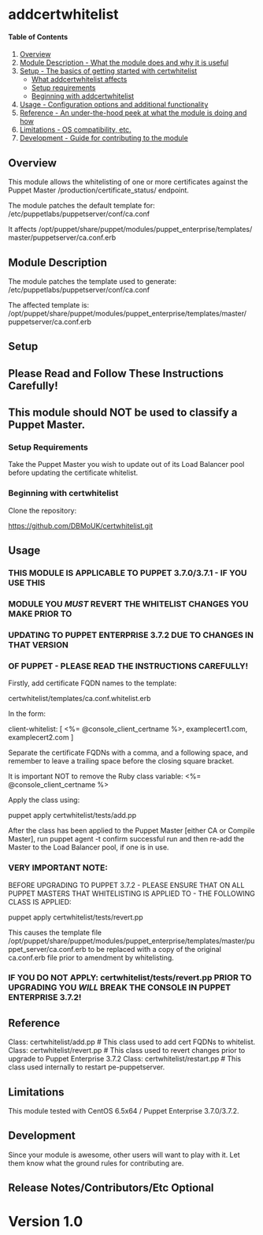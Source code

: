 
# addcertwhitelist 

#### Table of Contents

1. [Overview](#overview)
2. [Module Description - What the module does and why it is useful](#module-description)
3. [Setup - The basics of getting started with certwhitelist](#setup)
    * [What addcertwhitelist affects](#what-certwhitelist-affects)
    * [Setup requirements](#setup-requirements)
    * [Beginning with addcertwhitelist](#beginning-with-certwhitelist)
4. [Usage - Configuration options and additional functionality](#usage)
5. [Reference - An under-the-hood peek at what the module is doing and how](#reference)
5. [Limitations - OS compatibility, etc.](#limitations)
6. [Development - Guide for contributing to the module](#development)

## Overview

This module allows the whitelisting of one or more certificates against the
Puppet Master /production/certificate_status/ endpoint.

The module patches the default template for:
/etc/puppetlabs/puppetserver/conf/ca.conf

It affects /opt/puppet/share/puppet/modules/puppet_enterprise/templates/
master/puppetserver/ca.conf.erb

## Module Description

The module patches the template used to generate:
/etc/puppetlabs/puppetserver/conf/ca.conf

The affected template is:
/opt/puppet/share/puppet/modules/puppet_enterprise/templates/master/
puppetserver/ca.conf.erb

## Setup

## Please Read and Follow These Instructions Carefully!


## This module should NOT be used to classify a Puppet Master.

### Setup Requirements 

Take the Puppet Master you wish to update out of its Load Balancer pool 
before updating the certificate whitelist.

### Beginning with certwhitelist

Clone the repository:

https://github.com/DBMoUK/certwhitelist.git

## Usage

### THIS MODULE IS APPLICABLE TO PUPPET 3.7.0/3.7.1 - IF YOU USE THIS
### MODULE YOU *MUST* REVERT THE WHITELIST CHANGES YOU MAKE PRIOR TO 
### UPDATING TO PUPPET ENTERPRISE 3.7.2 DUE TO CHANGES IN THAT VERSION
### OF PUPPET - PLEASE READ THE INSTRUCTIONS CAREFULLY!

Firstly, add certificate FQDN names to the template:
 
certwhitelist/templates/ca.conf.whitelist.erb
 
In the form:
 
client-whitelist: [ <%= @console_client_certname %>, examplecert1.com, examplecert2.com ]
 
Separate the certificate FQDNs with a comma, and a following space, and remember to leave 
a trailing space before the closing square bracket.
 
It is important NOT to remove the Ruby class variable: <%= @console_client_certname %>
 
Apply the class using:
 
puppet apply certwhitelist/tests/add.pp


After the class has been applied to the 
Puppet Master [either CA or Compile Master], run puppet agent -t
confirm successful run and then re-add the Master to the Load Balancer
pool, if one is in use.


### VERY IMPORTANT NOTE:

BEFORE UPGRADING TO PUPPET 3.7.2 - PLEASE ENSURE THAT ON ALL PUPPET MASTERS
THAT WHITELISTING IS APPLIED TO - THE FOLLOWING CLASS IS APPLIED:

puppet apply certwhitelist/tests/revert.pp

This causes the template file /opt/puppet/share/puppet/modules/puppet_enterprise/templates/master/puppet_server/ca.conf.erb
to be replaced with a copy of the original ca.conf.erb file prior to amendment by whitelisting.

### IF YOU DO NOT APPLY: certwhitelist/tests/revert.pp PRIOR TO UPGRADING YOU *WILL* BREAK THE CONSOLE IN PUPPET ENTERPRISE 3.7.2!

 


## Reference

Class: certwhitelist/add.pp     # This class used to add cert FQDNs to whitelist.
Class: certwhitelist/revert.pp  # This class used to revert changes prior to upgrade to Puppet Enterprise 3.7.2
Class: certwhitelist/restart.pp # This class used internally to restart pe-puppetserver.




## Limitations

This module tested with CentOS 6.5x64 / Puppet Enterprise 3.7.0/3.7.2.

## Development

Since your module is awesome, other users will want to play with it. Let them
know what the ground rules for contributing are.

## Release Notes/Contributors/Etc **Optional**

Version 1.0
=======

